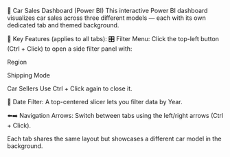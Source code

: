 🚗 Car Sales Dashboard (Power BI)
This interactive Power BI dashboard visualizes car sales across three different models — each with its own dedicated tab and themed background.

🧭 Key Features (applies to all tabs):
🎛️ Filter Menu: Click the top-left button (Ctrl + Click) to open a side filter panel with:

Region

Shipping Mode

Car Sellers
Use Ctrl + Click again to close it.

📅 Date Filter: A top-centered slicer lets you filter data by Year.

⬅️➡️ Navigation Arrows: Switch between tabs using the left/right arrows (Ctrl + Click).

Each tab shares the same layout but showcases a different car model in the background.
